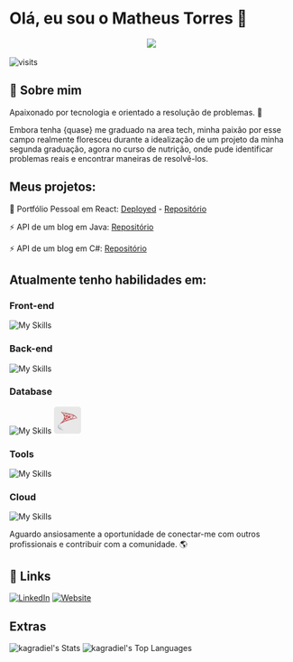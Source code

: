 # Olá, eu sou o Matheus Torres 🌅


<div align="center">
  <img  src="https://ssr-contributions-svg.vercel.app/_/kagradiel?chart=3dbar&gap=0.6&scale=2&gradient=true&flatten=2&animation=wave&animation_duration=3.5&animation_delay=0.13&animation_amplitude=20&animation_frequency=0.5&animation_wave_center=14_0&format=svg&weeks=30&theme=dark_green"
   />
</div>

![visits](https://visit-counter.vercel.app/counter.png?page=https%3A%2F%2Fgithub.com%2FKagradiel&s=29&c=073b33&bg=00000000&no=2&ff=linebeam&tb=visitors+--watch+&ta=)

## 🚀 Sobre mim
Apaixonado por tecnologia e orientado a resolução de problemas. 👋

Embora tenha {quase} me graduado na area tech, minha paixão por esse campo realmente floresceu durante a idealização de um projeto da minha segunda graduação, agora no curso de nutrição, onde pude identificar problemas reais e encontrar maneiras de resolvê-los.

## Meus projetos:
 🧠 Portfólio Pessoal em React: <a href="https://matheustorres.vercel.app/">Deployed</a> - <a href="https://github.com/Kagradiel/MatheusTorres"> Repositório</a>
 
 ⚡️ API de um blog em Java: <a href="https://github.com/Kagradiel/Blog"> Repositório </a>

 ⚡️ API de  um blog em C#: <a href="https://github.com/Kagradiel/Blogpessoal">Repositório</a>
 
## Atualmente tenho habilidades em:

### Front-end

![My Skills](https://skillicons.dev/icons?i=ts,javascript,html,react,css,sass,styledcomponents&theme=light)

### Back-end

![My Skills](https://skillicons.dev/icons?i=java,dotnet,cs,&theme=light)

### Database

![My Skills](https://skillicons.dev/icons?i=mysql&theme=light) <img alt="React" height="48" width="48" src="https://github.com/gui-bus/TechIcons/blob/main/Light/SQL Server.svg">


### Tools

![My Skills](https://skillicons.dev/icons?i=postman,figma,git,github,vite,docker&theme=light)

### Cloud

![My Skills](https://skillicons.dev/icons?i=azure,vercel&theme=light)


Aguardo ansiosamente a oportunidade de conectar-me com outros profissionais e contribuir com a comunidade. 🌎

## 🔗 Links

[![LinkedIn](https://img.shields.io/badge/LinkedIn-0077B5?style=for-the-badge&logo=linkedin&logoColor=white&color=ECDFCC)](https://www.linkedin.com/in/omatheustorres)
[![Website](https://img.shields.io/badge/website-0077B5?style=for-the-badge&logo=About.me&logoColor=white&color=ECDFCC)](https://matheustorres.vercel.app/)

## Extras

![kagradiel's Stats](https://github-readme-stats.vercel.app/api?username=kagradiel&theme=dark&show_icons=true&hide_border=true&count_private=true)
![kagradiel's Top Languages](https://github-readme-stats.vercel.app/api/top-langs/?username=kagradiel&layout=compact&theme=graywhite&show_icons=true&hide_border=true&langs_count=10)



